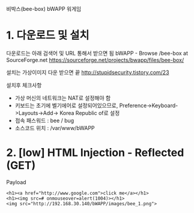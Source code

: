 비박스(bee-box) bWAPP 워게임

# 1. 다운로드 및 설치

다운로드는 아래 검색어 및 URL 통해서 받으면 됨 
bWAPP - Browse /bee-box at SourceForge.net
https://sourceforge.net/projects/bwapp/files/bee-box/

설치는 가상이미지 다운 받으면 끝
http://stupidsecurity.tistory.com/23

설치후 체크사항
- 가상 머신의 네트워크는 NAT로 설정해야 함
- 키보드는 초기에 벨기에어로 설정되어있으므로, Preference->Keyboard->Layouts->Add-> Korea Republic of로 설정
- 접속 패스워드 : bee / bug
- 소스코드 위치 : /var/www/bWAPP


	
# 2. [low] HTML Injection - Reflected (GET)

Payload
```
<h1><a href="http://www.google.com">click me</a></h1>
<h1><img src=# onmouseover=alert(1004)></h1>
<img src="http://192.168.30.140/bWAPP/images/bee_1.png">
```

